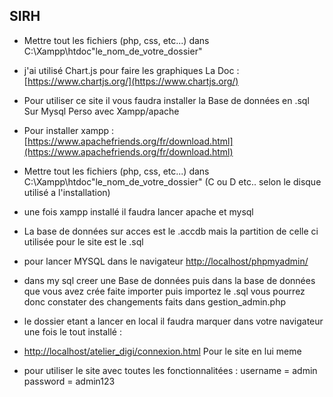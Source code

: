## SIRH

 - Mettre tout les fichiers (php, css, etc...) dans C:\Xampp\htdoc\"le_nom_de_votre_dossier"

 - j'ai utilisé Chart.js pour faire les graphiques La Doc : [https://www.chartjs.org/](https://www.chartjs.org/)

 - Pour utiliser ce site il vous faudra installer la Base de données en .sql Sur Mysql Perso avec Xampp/apache
 
 - Pour installer xampp : [https://www.apachefriends.org/fr/download.html](https://www.apachefriends.org/fr/download.html)

 - Mettre tout les fichiers (php, css, etc...) dans C:\Xampp\htdoc\"le_nom_de_votre_dossier" (C ou D etc.. selon le disque utilisé a l'installation) 
   
 - une fois xampp installé il faudra lancer apache et mysql 

 - La base de données sur acces est le .accdb mais la partition de celle ci utilisée pour le site est le .sql
 - pour lancer MYSQL dans le navigateur [http://localhost/phpmyadmin/](http://localhost/phpmyadmin/) 
 
 - dans my sql creer une Base de données puis dans la base de données que vous avez crée faite importer puis importez le .sql vous pourrez donc constater des changements faits dans gestion_admin.php

 - le dossier etant a lancer en local il faudra marquer dans votre navigateur une fois le tout installé :
 - [http://localhost/atelier_digi/connexion.html](http://localhost/atelier_digi/connexion.html) Pour le site en lui meme 

 - pour utiliser le site avec toutes les fonctionnalitées : username = admin
                                                            password = admin123

